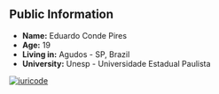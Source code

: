 ## Public Information

* **Name:** Eduardo Conde Pires
* **Age:** 19
* **Living in:** Agudos - SP, Brazil
* **University:** Unesp - Universidade Estadual Paulista

[![iuricode](https://github-readme-stats.vercel.app/api/top-langs/?username=Edusu123&layout=compact&theme=radical)](https://github.com/iuricode/)

<!--
**Edusu123/Edusu123** is a ✨ _special_ ✨ repository because its `README.md` (this file) appears on your GitHub profile.

Here are some ideas to get you started:

- 🔭 I’m currently working on ...
- 🌱 I’m currently learning ...
- 👯 I’m looking to collaborate on ...
- 🤔 I’m looking for help with ...
- 💬 Ask me about ...
- 📫 How to reach me: ...
- 😄 Pronouns: ...
- ⚡ Fun fact: ...
-->
